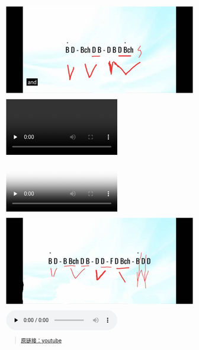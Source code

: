 
![](https://raw.githubusercontent.com/AHGGG/ImageHosting/master/img/BE2A7B31F35195384EEDE6BB0CD6A899.jpg)

<video id="video" controls="" preload="none">
      <source id="mp4" src="![](https://raw.githubusercontent.com/AHGGG/ImageHosting/master/img/full_speed_v.mp4)" type="video/mp4">
      </video>

<video id="video" controls="" preload="none" poster="http://om2bks7xs.bkt.clouddn.com/2017-08-26-Markdown-Advance-Video.jpg">
<source id="mp4" src="https://raw.githubusercontent.com/AHGGG/ImageHosting/master/img/full_speed_v.mp4" type="video/mp4">
</video>


![](https://raw.githubusercontent.com/AHGGG/ImageHosting/master/img/1D9FF28916A56C1F2FC32B1B2CE42988.jpg)

<audio id="audio" controls="" preload="none">
      <source id="mp3" src="![](https://raw.githubusercontent.com/AHGGG/ImageHosting/master/img/full_speed2%20-%20%E5%89%AF%E6%9C%AC.mp3)">
      </audio>




>[原链接：youtube](https://www.youtube.com/watch?v=3Bp7gld4DFg&t=174s)